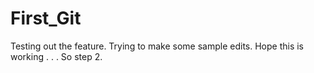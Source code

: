 # First_Git
Testing out the feature.
Trying to make some sample edits. Hope this is working . . .
So step 2.
